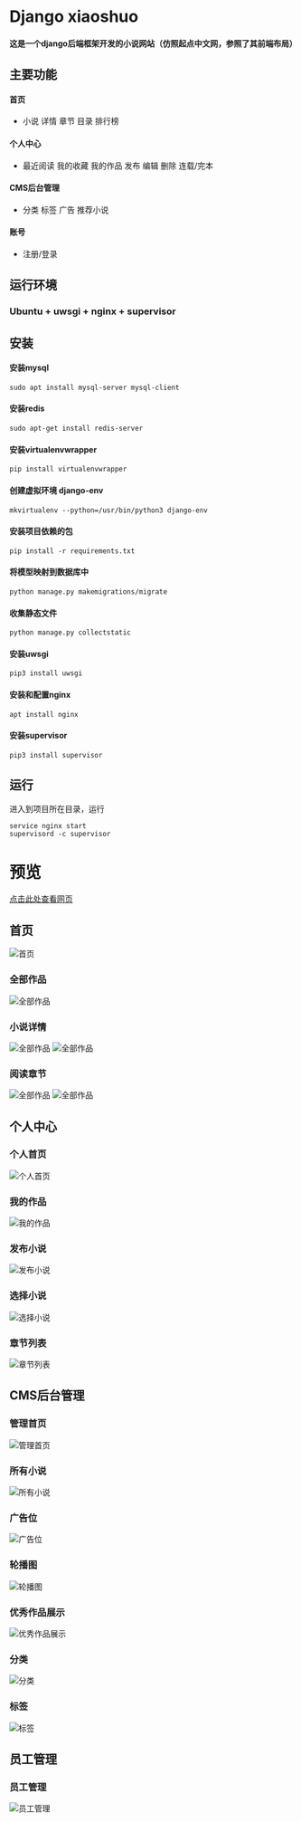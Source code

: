 # Django xiaoshuo
#### 这是一个django后端框架开发的小说网站（仿照起点中文网，参照了其前端布局）

## 主要功能
#### 首页
+ 小说 详情 章节 目录 排行榜
#### 个人中心
+ 最近阅读 我的收藏 我的作品 发布 编辑 删除 连载/完本
#### CMS后台管理
+ 分类 标签 广告 推荐小说
#### 账号
+ 注册/登录

## 运行环境
### Ubuntu + uwsgi + nginx + supervisor
## 安装
#### 安装mysql
    sudo apt install mysql-server mysql-client
#### 安装redis
    sudo apt-get install redis-server
#### 安装virtualenvwrapper
    pip install virtualenvwrapper
#### 创建虚拟环境 django-env
    mkvirtualenv --python=/usr/bin/python3 django-env
#### 安装项目依赖的包
    pip install -r requirements.txt
#### 将模型映射到数据库中
    python manage.py makemigrations/migrate
#### 收集静态文件
    python manage.py collectstatic
#### 安装uwsgi
    pip3 install uwsgi
#### 安装和配置nginx
    apt install nginx
#### 安装supervisor
    pip3 install supervisor
## 运行
进入到项目所在目录，运行

    service nginx start
    supervisord -c supervisor
    
# 预览
[点击此处查看网页](http://119.3.225.205)

## 首页
![首页](https://github.com/yankangjia/xiaoshuo/raw/master/preview/index.png)

### 全部作品
![全部作品](http://119.3.225.205/media/preview/whole_novel.png)
### 小说详情
![全部作品](http://119.3.225.205/media/preview/whole_novel.png)
![全部作品](http://119.3.225.205/media/preview/whole_novel.png)
### 阅读章节
![全部作品](http://119.3.225.205/media/preview/whole_novel.png)
![全部作品](http://119.3.225.205/media/preview/whole_novel.png)

## 个人中心
### 个人首页
![个人首页](http://119.3.225.205/media/preview/account_index.png)
### 我的作品
![我的作品](http://119.3.225.205/media/preview/works_list.png)
### 发布小说
![发布小说](http://119.3.225.205/media/preview/pub_novel.png)
### 选择小说
![选择小说](http://119.3.225.205/media/preview/whole_novel.png)
### 章节列表
![章节列表](http://119.3.225.205/media/preview/chapter_list.png)

## CMS后台管理
### 管理首页
![管理首页](http://119.3.225.205/media/preview/cms_index.png)
### 所有小说
![所有小说](http://119.3.225.205/media/preview/cms_novel_list_.png)
### 广告位
![广告位](http://119.3.225.205/media/preview/cms_ad_set.png)
### 轮播图
![轮播图](http://119.3.225.205/media/preview/cms_banners.png)
### 优秀作品展示
![优秀作品展示](http://119.3.225.205/media/preview/cms_excellent.png)
### 分类
![分类](http://119.3.225.205/media/preview/cms_category_list.png)
### 标签
![标签](http://119.3.225.205/media/preview/cms_tag_list.png)

## 员工管理
### 员工管理
![员工管理](http://119.3.225.205/media/preview/cms_staffs.png)

